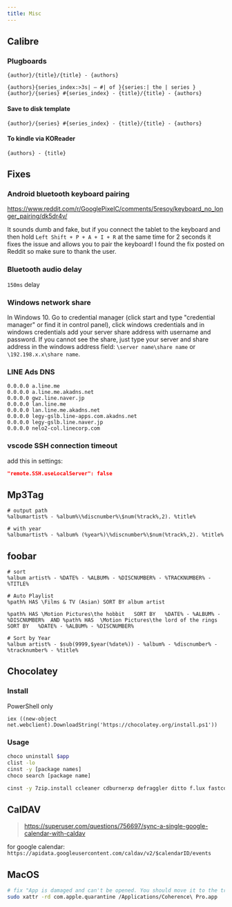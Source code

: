 ```yaml
---
title: Misc
---
```


## Calibre

### Plugboards

```t title="default"
{author}/{title}/{title} - {authors}
```

```
{authors}{series_index:>3s| — #| of }{series:| the | series }
{author}/{series} #{series_index} - {title}/{title} - {authors}
```

#### Save to disk template

```
{author}/{series} #{series_index} - {title}/{title} - {authors}
```

#### To kindle via KOReader

```
{authors} - {title}
```

## Fixes

### Android bluetooth keyboard pairing

<https://www.reddit.com/r/GooglePixelC/comments/5resoy/keyboard_no_longer_pairing/dk5dr4v/>

It sounds dumb and fake, but if you connect the tablet to the keyboard and then hold `Left Shift + P + A + I + R` at the same time for 2 seconds it fixes the issue and allows you to pair the keyboard! I found the fix posted on Reddit so make sure to thank the user.

### Bluetooth audio delay

`150ms` delay

### Windows network share

In Windows 10. Go to credential manager (click start and type "credential manager" or find it in control panel), click windows credentials and in windows credentials add your server share address with username and password. If you cannot see the share, just type your server and share address in the windows address field: `\server name\share name` or `\192.198.x.x\share name`.

### LINE Ads DNS

```
0.0.0.0 a.line.me
0.0.0.0 a.line.me.akadns.net
0.0.0.0 gwz.line.naver.jp
0.0.0.0 lan.line.me
0.0.0.0 lan.line.me.akadns.net
0.0.0.0 legy-gslb.line-apps.com.akadns.net
0.0.0.0 legy-gslb.line.naver.jp
0.0.0.0 nelo2-col.linecorp.com
```

### vscode SSH connection timeout

add this in settings:

```json
"remote.SSH.useLocalServer": false
```

## Mp3Tag

```
# output path
%albumartist% - %album%\%discnumber%\$num(%track%,2). %title%

# with year
%albumartist% - %album% (%year%)\%discnumber%\$num(%track%,2). %title%
```

## foobar

```
# sort
%album artist% - %DATE% - %ALBUM% - %DISCNUMBER% - %TRACKNUMBER% - %TITLE%

# Auto Playlist
%path% HAS \Films & TV (Asian) SORT BY album artist

%path% HAS \Motion Pictures\the hobbit   SORT BY   %DATE% - %ALBUM% - %DISCNUMBER%  AND %path% HAS  \Motion Pictures\the lord of the rings SORT BY   %DATE% - %ALBUM% - %DISCNUMBER%

# Sort by Year
%album artist% - $sub(9999,$year(%date%)) - %album% - %discnumber% - %tracknumber% - %title%
```

## Chocolatey

### Install

PowerShell only

```
iex ((new-object net.webclient).DownloadString('https://chocolatey.org/install.ps1'))
```

### Usage

```bash
choco uninstall $app
clist -lo
cinst -y [package names]
choco search [package name]
```

```bash title="recipe"
cinst -y 7zip.install ccleaner cdburnerxp defraggler ditto f.lux fastcopy filezilla flac focuswriter foxitreader freefilesync fsviewer geany googlechrome googledrive handbrake itunes mkvtoolnix mp3tag nexusfile notepadplusplus.install recuva sharex steam sumatrapdf vlc windirstat winrar crystaldiskinfo
```

## CalDAV

> <https://superuser.com/questions/756697/sync-a-single-google-calendar-with-caldav>

for google calendar: `https://apidata.googleusercontent.com/caldav/v2/$calendarID/events`


## MacOS
```bash
# fix "App is damaged and can't be opened. You should move it to the trash"
sudo xattr -rd com.apple.quarantine /Applications/Coherence\ Pro.app
```
